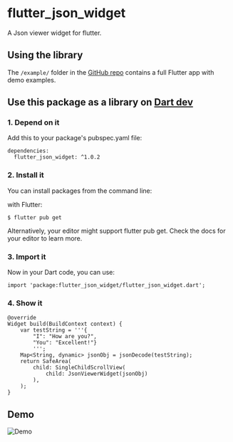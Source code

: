 # flutter_json_widget

A Json viewer widget for flutter.

## Using the library
The `/example/` folder in the [GitHub repo](https://github.com/demdog/flutter_json_widget)
contains a full Flutter app with demo examples.

## Use this package as a library on [Dart dev](https://pub.dev/packages/flutter_json_widget)

### 1. Depend on it
Add this to your package's pubspec.yaml file:


```
dependencies:
  flutter_json_widget: ^1.0.2
```

### 2. Install it
You can install packages from the command line:

with Flutter:

```
$ flutter pub get
```

Alternatively, your editor might support flutter pub get. Check the docs for your editor to learn more.

### 3. Import it
Now in your Dart code, you can use:

```
import 'package:flutter_json_widget/flutter_json_widget.dart';
```

### 4. Show it

```
@override
Widget build(BuildContext context) {
    var testString = '''{
        "I": "How are you?",
        "You": "Excellent!"}
        ''';
    Map<String, dynamic> jsonObj = jsonDecode(testString);
    return SafeArea(
        child: SingleChildScrollView(
            child: JsonViewerWidget(jsonObj)
        ),
    );
}
```

## Demo
![Demo](https://github.com/demdog/flutter_json_widget/blob/master/example.gif)